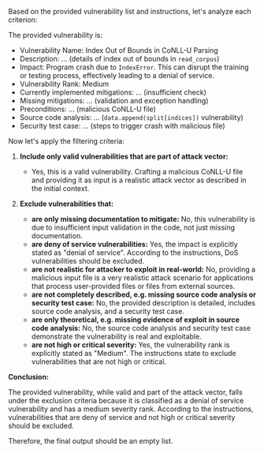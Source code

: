 Based on the provided vulnerability list and instructions, let's analyze each criterion:

The provided vulnerability is:

- Vulnerability Name: Index Out of Bounds in CoNLL-U Parsing
- Description: ... (details of index out of bounds in `read_corpus`)
- Impact: Program crash due to `IndexError`. This can disrupt the training or testing process, effectively leading to a denial of service.
- Vulnerability Rank: Medium
- Currently implemented mitigations: ... (insufficient check)
- Missing mitigations: ... (validation and exception handling)
- Preconditions: ... (malicious CoNLL-U file)
- Source code analysis: ... (`data.append(split[indices])` vulnerability)
- Security test case: ... (steps to trigger crash with malicious file)

Now let's apply the filtering criteria:

1.  **Include only valid vulnerabilities that are part of attack vector:**
    - Yes, this is a valid vulnerability. Crafting a malicious CoNLL-U file and providing it as input is a realistic attack vector as described in the initial context.

2.  **Exclude vulnerabilities that:**
    - **are only missing documentation to mitigate:** No, this vulnerability is due to insufficient input validation in the code, not just missing documentation.
    - **are deny of service vulnerabilities:** Yes, the impact is explicitly stated as "denial of service".  According to the instructions, DoS vulnerabilities should be excluded.
    - **are not realistic for attacker to exploit in real-world:** No, providing a malicious input file is a very realistic attack scenario for applications that process user-provided files or files from external sources.
    - **are not completely described, e.g. missing source code analysis or security test case:** No, the provided description is detailed, includes source code analysis, and a security test case.
    - **are only theoretical, e.g. missing evidence of exploit in source code analysis:** No, the source code analysis and security test case demonstrate the vulnerability is real and exploitable.
    - **are not high or critical severity:** Yes, the vulnerability rank is explicitly stated as "Medium". The instructions state to exclude vulnerabilities that are not high or critical.

**Conclusion:**

The provided vulnerability, while valid and part of the attack vector, falls under the exclusion criteria because it is classified as a denial of service vulnerability and has a medium severity rank. According to the instructions, vulnerabilities that are deny of service and not high or critical severity should be excluded.

Therefore, the final output should be an empty list.

```markdown